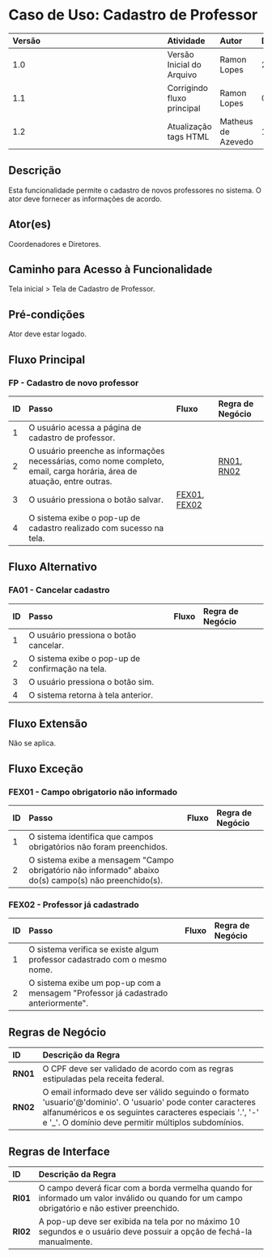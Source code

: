 # Caso de Uso: Cadastro de Professor
<a name="CC"></a>

| <div style="width:290px">Versão</div> | Atividade | Autor | Data |
|:------------|:----------------|:--------------|:----------------|
| 1.0 | Versão Inicial do Arquivo | Ramon Lopes | 26/03/2024 |
| 1.1 | Corrigindo fluxo principal | Ramon Lopes | 01/04/2024 |
| 1.2 | Atualização tags HTML | Matheus de Azevedo | 10/07/2024 |

## **Descrição**
Esta funcionalidade permite o cadastro de novos professores no sistema. O ator deve fornecer as informações de acordo.

## **Ator(es)**
Coordenadores e Diretores.

## **Caminho para Acesso à Funcionalidade**
Tela inicial > Tela de Cadastro de Professor.

## **Pré-condições**
Ator deve estar logado.

<a name="FP"></a>

## **Fluxo Principal**
### FP - Cadastro de novo professor 

| ID | Passo | Fluxo | Regra de Negócio |
|:--------------|:----------------|:--------------|:----------------|
| 1 | O usuário acessa a página de cadastro de professor. | | |
| 2 | O usuário preenche as informações necessárias, como nome completo, email, carga horária, área de atuação, entre outras. | | [RN01](#RN), [RN02](#RN) |
| 3 | O usuário pressiona o botão salvar. | [FEX01](#FC), [FEX02](#FC)  | |
| 4 | O sistema exibe o pop-up de cadastro realizado com sucesso na tela. | | |

<a name="FA"></a>

## **Fluxo Alternativo**

<a name="FA01"></a>

### FA01 - Cancelar cadastro 

| ID | Passo | Fluxo | Regra de Negócio |
|:--------------|:----------------|:--------------|:----------------|
| 1 | O usuário pressiona o botão cancelar. | | |
| 2 | O sistema exibe o pop-up de confirmação na tela. | | |
| 3 | O usuário pressiona o botão sim. |  | |
| 4 | O sistema retorna à tela anterior. | | |

<a name="FE"></a>

## **Fluxo Extensão**

Não se aplica.

<a name="FEX"></a>

## **Fluxo Exceção**

<a name="FEX01"></a>

### FEX01 - Campo obrigatorio não informado

| ID | Passo | Fluxo | Regra de Negócio |
|:--------------|:----------------|:--------------|:----------------|
| 1 | O sistema identifica que campos obrigatórios não foram preenchidos. | | |
| 2 | O sistema exibe a mensagem "Campo obrigatório não informado" abaixo do(s) campo(s) não preenchido(s). | | |

<a name="FEX02"></a>

### FEX02 - Professor já cadastrado

| ID | Passo | Fluxo | Regra de Negócio |
|:--------------|:----------------|:--------------|:----------------|
| 1 | O sistema verifica se existe algum professor cadastrado com o mesmo nome. | | |
| 2 | O sistema exibe um pop-up com a mensagem "Professor já cadastrado anteriormente". | | |

<a name="RN"></a>

## Regras de Negócio

| ID | Descrição da Regra |
|:-----|:-----|
| **RN01** | O CPF deve ser validado de acordo com as regras estipuladas pela receita federal. |
| **RN02** | O email informado deve ser válido seguindo o formato 'usuario'@'dominio'. O 'usuario' pode conter caracteres alfanuméricos e os seguintes caracteres especiais '.', '-' e '_'. O domínio deve permitir múltiplos subdomínios. |

<a name="RI"></a>

## Regras de Interface 

| ID | Descrição da Regra |
|:-----|:-----|
| **RI01** | O campo deverá ficar com a borda vermelha quando for informado um valor inválido ou quando for um campo obrigatório e não estiver preenchido. |
| **RI02** | A pop-up deve ser exibida na tela por no máximo 10 segundos e o usuário deve possuir a opção de fechá-la manualmente. |